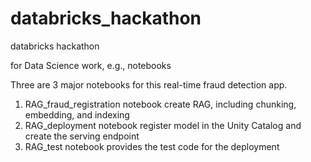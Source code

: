 # databricks_hackathon
databricks hackathon

for Data Science work, e.g., notebooks

Three are 3 major notebooks for this real-time fraud detection app.
1.  RAG_fraud_registration notebook create RAG, including chunking, embedding, and indexing
2.  RAG_deployment notebook register model in the Unity Catalog and create the serving endpoint
3. RAG_test notebook provides the test code for the deployment